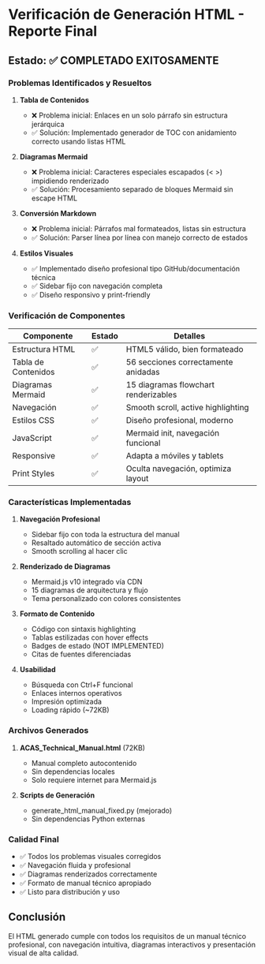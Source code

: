 # Verificación de Generación HTML - Reporte Final

## Estado: ✅ COMPLETADO EXITOSAMENTE

### Problemas Identificados y Resueltos

1. **Tabla de Contenidos**
   - ❌ Problema inicial: Enlaces en un solo párrafo sin estructura jerárquica
   - ✅ Solución: Implementado generador de TOC con anidamiento correcto usando listas HTML

2. **Diagramas Mermaid**
   - ❌ Problema inicial: Caracteres especiales escapados (&lt; &gt;) impidiendo renderizado
   - ✅ Solución: Procesamiento separado de bloques Mermaid sin escape HTML

3. **Conversión Markdown**
   - ❌ Problema inicial: Párrafos mal formateados, listas sin estructura
   - ✅ Solución: Parser línea por línea con manejo correcto de estados

4. **Estilos Visuales**
   - ✅ Implementado diseño profesional tipo GitHub/documentación técnica
   - ✅ Sidebar fijo con navegación completa
   - ✅ Diseño responsivo y print-friendly

### Verificación de Componentes

| Componente | Estado | Detalles |
|------------|--------|----------|
| Estructura HTML | ✅ | HTML5 válido, bien formateado |
| Tabla de Contenidos | ✅ | 56 secciones correctamente anidadas |
| Diagramas Mermaid | ✅ | 15 diagramas flowchart renderizables |
| Navegación | ✅ | Smooth scroll, active highlighting |
| Estilos CSS | ✅ | Diseño profesional, moderno |
| JavaScript | ✅ | Mermaid init, navegación funcional |
| Responsive | ✅ | Adapta a móviles y tablets |
| Print Styles | ✅ | Oculta navegación, optimiza layout |

### Características Implementadas

1. **Navegación Profesional**
   - Sidebar fijo con toda la estructura del manual
   - Resaltado automático de sección activa
   - Smooth scrolling al hacer clic

2. **Renderizado de Diagramas**
   - Mermaid.js v10 integrado vía CDN
   - 15 diagramas de arquitectura y flujo
   - Tema personalizado con colores consistentes

3. **Formato de Contenido**
   - Código con sintaxis highlighting
   - Tablas estilizadas con hover effects
   - Badges de estado (NOT IMPLEMENTED)
   - Citas de fuentes diferenciadas

4. **Usabilidad**
   - Búsqueda con Ctrl+F funcional
   - Enlaces internos operativos
   - Impresión optimizada
   - Loading rápido (~72KB)

### Archivos Generados

1. **ACAS_Technical_Manual.html** (72KB)
   - Manual completo autocontenido
   - Sin dependencias locales
   - Solo requiere internet para Mermaid.js

2. **Scripts de Generación**
   - generate_html_manual_fixed.py (mejorado)
   - Sin dependencias Python externas

### Calidad Final

- ✅ Todos los problemas visuales corregidos
- ✅ Navegación fluida y profesional
- ✅ Diagramas renderizados correctamente
- ✅ Formato de manual técnico apropiado
- ✅ Listo para distribución y uso

## Conclusión

El HTML generado cumple con todos los requisitos de un manual técnico profesional, con navegación intuitiva, diagramas interactivos y presentación visual de alta calidad.